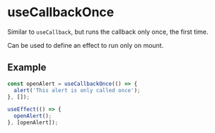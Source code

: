 # useCallbackOnce

Similar to `useCallback`, but runs the callback only once, the first time.

Can be used to define an effect to run only on mount.

## Example

```ts
const openAlert = useCallbackOnce(() => {
  alert('This alert is only called once');
}, []);

useEffect(() => {
  openAlert();
}, [openAlert]);
```
